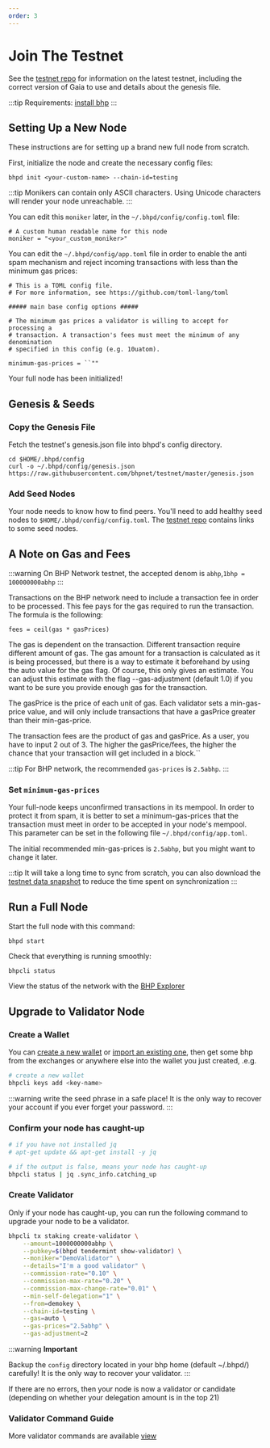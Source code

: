 ```yaml
---
order: 3
---
```


# Join The Testnet

See the [testnet repo](https://github.com/bhpnet/bhp) for information on the latest testnet, including the correct version of Gaia to use and details about the genesis file.

:::tip
Requirements: [install bhp](install-bhp.md)
:::

## Setting Up a New Node

These instructions are for setting up a brand new full node from scratch.

First, initialize the node and create the necessary config files:

```shell script
bhpd init <your-custom-name> --chain-id=testing
```

:::tip
Monikers can contain only ASCII characters. Using Unicode characters will render your node unreachable.
:::

You can edit this `moniker` later, in the `~/.bhpd/config/config.toml` file:

```shell script
# A custom human readable name for this node
moniker = "<your_custom_moniker>"
```

You can edit the `~/.bhpd/config/app.toml` file in order to enable the anti spam mechanism and reject incoming transactions with less than the minimum gas prices:

```shell script
# This is a TOML config file.
# For more information, see https://github.com/toml-lang/toml

##### main base config options #####

# The minimum gas prices a validator is willing to accept for processing a
# transaction. A transaction's fees must meet the minimum of any denomination
# specified in this config (e.g. 10uatom).

minimum-gas-prices = ``""
```

Your full node has been initialized!

## Genesis & Seeds

### Copy the Genesis File

Fetch the testnet's genesis.json file into bhpd's config directory.

```shell script
cd $HOME/.bhpd/config
curl -o ~/.bhpd/config/genesis.json https://raw.githubusercontent.com/bhpnet/testnet/master/genesis.json
```

### Add Seed Nodes

Your node needs to know how to find peers. You'll need to add healthy seed nodes to `$HOME/.bhpd/config/config.toml`. The [testnet repo](https://github.com/bhpnet/testnet) contains links to some seed nodes.

## A Note on Gas and Fees

:::warning
On BHP Network testnet, the accepted denom is `abhp`,`1bhp = 100000000abhp`
:::

Transactions on the BHP network need to include a transaction fee in order to be processed. This fee pays for the gas required to run the transaction. The formula is the following:

```shell script
fees = ceil(gas * gasPrices)
```

The gas is dependent on the transaction. Different transaction require different amount of gas. The gas amount for a transaction is calculated as it is being processed, but there is a way to estimate it beforehand by using the auto value for the gas flag. Of course, this only gives an estimate. You can adjust this estimate with the flag --gas-adjustment (default 1.0) if you want to be sure you provide enough gas for the transaction.

The gasPrice is the price of each unit of gas. Each validator sets a min-gas-price value, and will only include transactions that have a gasPrice greater than their min-gas-price.

The transaction fees are the product of gas and gasPrice. As a user, you have to input 2 out of 3. The higher the gasPrice/fees, the higher the chance that your transaction will get included in a block.``

:::tip
For BHP network, the recommended `gas-prices` is `2.5abhp`.
:::

### Set `minimum-gas-prices`

Your full-node keeps unconfirmed transactions in its mempool. In order to protect it from spam, it is better to set a minimum-gas-prices that the transaction must meet in order to be accepted in your node's mempool. This parameter can be set in the following file `~/.bhpd/config/app.toml`.

The initial recommended min-gas-prices is `2.5abhp`, but you might want to change it later.

:::tip
It will take a long time to sync from scratch, you can also download the [testnet data snapshot](#TODO) to reduce the time spent on synchronization
:::

## Run a Full Node

Start the full node with this command:

```shell script
bhpd start
```

Check that everything is running smoothly:

```shell script
bhpcli status
```

View the status of the network with the [BHP Explorer](https://scan.bhpnet.io/)

## Upgrade to Validator Node

### Create a Wallet

You can [create a new wallet](../cli-client/keys.md#create-a-new-key) or [import an existing one](../cli-client/keys.md#recover-an-existing-key-from-seed-phrase), then get some bhp from the exchanges or anywhere else into the wallet you just created, .e.g.

```bash
# create a new wallet
bhpcli keys add <key-name>
```

:::warning
write the seed phrase in a safe place! It is the only way to recover your account if you ever forget your password.
:::

### Confirm your node has caught-up

```bash
# if you have not installed jq
# apt-get update && apt-get install -y jq

# if the output is false, means your node has caught-up
bhpcli status | jq .sync_info.catching_up
```

### Create Validator

Only if your node has caught-up, you can run the following command to upgrade your node to be a validator.

```bash
bhpcli tx staking create-validator \
    --amount=1000000000abhp \
    --pubkey=$(bhpd tendermint show-validator) \
    --moniker="DemoValidator" \
    --details="I'm a good validator" \
    --commission-rate="0.10" \
    --commission-max-rate="0.20" \
    --commission-max-change-rate="0.01" \
    --min-self-delegation="1" \
    --from=demokey \
    --chain-id=testing \
    --gas=auto \
    --gas-prices="2.5abhp" \
    --gas-adjustment=2
```

:::warning
**Important**

Backup the `config` directory located in your bhp home (default ~/.bhpd/) carefully! It is the only way to recover your validator.
:::

If there are no errors, then your node is now a validator or candidate (depending on whether your delegation amount is in the top 21)


### Validator Command Guide

More validator commands are available [view](/cli-client/staking.md)